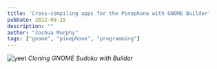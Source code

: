 ```yaml
---
title: 'Cross-compiling apps for the Pinephone with GNOME Builder'
pubDate: 2022-08-15
description: ""
author: "Joshua Murphy"
tags: ["gnome", "pinephone", "programming"]
---
```


![yeet](/images/gnome-builder-pinephone/1.png)
_Cloning GNOME Sudoku with Builder_
